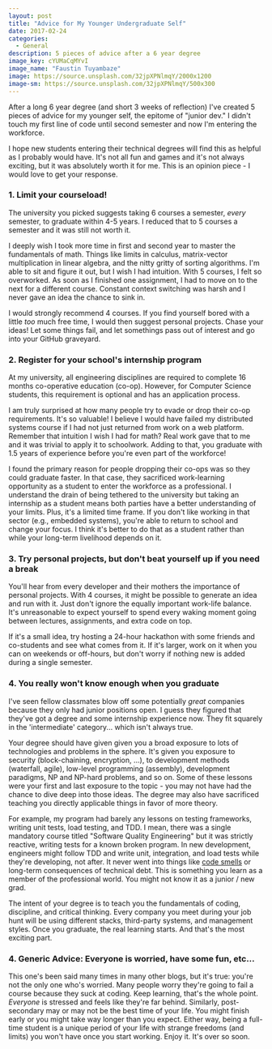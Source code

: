 ```yaml
---
layout: post
title: "Advice for My Younger Undergraduate Self"
date: 2017-02-24
categories:
  - General
description: 5 pieces of advice after a 6 year degree
image_key: cYUMaCqMYvI
image_name: "Faustin Tuyambaze"
image: https://source.unsplash.com/32jpXPNlmqY/2000x1200
image-sm: https://source.unsplash.com/32jpXPNlmqY/500x300
---
```


After a long 6 year degree (and short 3 weeks of reflection) I've created 5 pieces of advice for my younger self, the epitome of "junior dev." I didn't touch my first line of code until second semester and now I'm entering the workforce.

I hope new students entering their technical degrees will find this as helpful as I probably would have. It's not all fun and games and it's not always exciting, but it was absolutely worth it for me. This is an opinion piece - I would love to get your response.

### 1. Limit your courseload!

The university you picked suggests taking 6 courses a semester, *every* semester, to graduate within 4-5 years. I reduced that to 5 courses a semester and it was still not worth it.

I deeply wish I took more time in first and second year to master the fundamentals of math. Things like limits in calculus, matrix-vector multiplication in linear algebra, and the nitty gritty of sorting algorithms. I'm able to sit and figure it out, but I wish I had intuition. With 5 courses, I felt so overworked. As soon as I finished one assignment, I had to move on to the next for a different course. Constant context switching was harsh and I never gave an idea the chance to sink in. 

I would strongly recommend 4 courses. If you find yourself bored with a little *too* much free time, I would then suggest personal projects. Chase your ideas! Let some things fail, and let somethings pass out of interest and go into your GitHub graveyard.

### 2. Register for your school's internship program

At my university, all engineering disciplines are required to complete 16 months co-operative education (co-op). However, for Computer Science students, this requirement is optional and has an application process.

I am truly surprised at how many people try to evade or drop their co-op requirements. It's so valuable! I believe I would have failed my distributed systems course if I had not just returned from work on a web platform. Remember that intuition I wish I had for math? Real work gave that to me and it was trivial to apply it to schoolwork. Adding to that, you graduate with 1.5 years of experience before you're even part of the workforce!

I found the primary reason for people dropping their co-ops was so they could graduate faster. In that case, they sacrificed work-learning opportunity as a student to enter the workforce as a professional. I understand the drain of being tethered to the university but taking an internship as a student means both parties have a better understanding of your limits. Plus, it's a limited time frame. If you don't like working in that sector (e.g., embedded systems), you're able to return to school and change your focus. I think it's better to do that as a student rather than while your long-term livelihood depends on it.

### 3. Try personal projects, but don't beat yourself up if you need a break

You'll hear from every developer and their mothers the importance of personal projects. With 4 courses, it might be possible to generate an idea and run with it. Just don't ignore the equally important work-life balance. It's unreasonable to expect yourself to spend every waking moment going between lectures, assignments, and extra code on top.

If it's a small idea, try hosting a 24-hour hackathon with some friends and co-students and see what comes from it. If it's larger, work on it when you can on weekends or off-hours, but don't worry if nothing new is added during a single semester.

### 4. You really won't know enough when you graduate

I've seen fellow classmates blow off some potentially *great* companies because they only had junior positions open. I guess they figured that they've got a degree and some internship experience now. They fit squarely in the 'intermediate' category... which isn't always true.

Your degree should have given given you a broad exposure to lots of technologies and problems in the sphere. It's given you  exposure to security (block-chaining, encryption, ...), to development methods (waterfall, agile), low-level programming (assembly), development paradigms, NP and NP-hard problems, and so on. Some of these lessons were your first and last exposure to the topic - you may not have had the chance to dive deep into those ideas. The degree may also have sacrificed teaching you directly applicable things in favor of more theory.

For example, my program had barely any lessons on testing frameworks, writing unit tests, load testing, and TDD. I mean, there was a single mandatory course titled "Software Quality Engineering" but it was strictly reactive, writing tests for a known broken program. In new development, engineers might follow TDD and write unit, integration, and load tests while they're developing, not after. It never went into things like <a href="https://sourcemaking.com/refactoring/smells">code smells</a> or long-term consequences of technical debt. This is something you learn as a member of the professional world. You might not know it as a junior / new grad.

The intent of your degree is to teach you the fundamentals of coding, discipline, and critical thinking. Every company you meet during your job hunt will be using different stacks, third-party systems, and management styles. Once you graduate, the real learning starts. And that's the most exciting part.

### 4. Generic Advice: Everyone is worried, have some fun, etc...

This one's been said many times in many other blogs, but it's true: you're not the only one who's worried. Many people worry they're going to fail a course because they suck at coding. Keep learning, that's the whole point. *Everyone* is stressed and feels like they're far behind. Similarly, post-secondary may or may not be the best time of your life. You might finish early or you might take way longer than you expect. Either way, being a full-time student is a unique period of your life with strange freedoms (and limits) you won't have once you start working. Enjoy it. It's over so soon.

